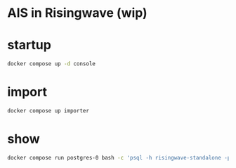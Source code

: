 # AIS in Risingwave (wip)

# startup

```bash
docker compose up -d console
```

# import

```bash
docker compose up importer
```

# show

```bash
docker compose run postgres-0 bash -c 'psql -h risingwave-standalone -p 4566 -d dev -U root'
```